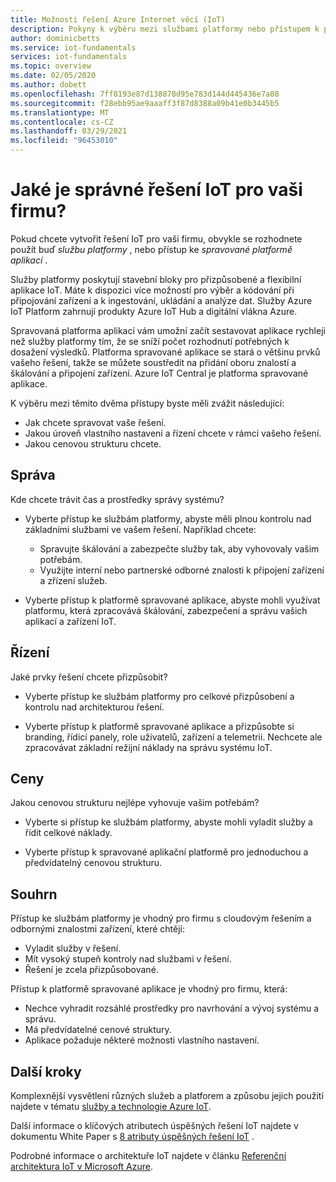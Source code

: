 ```yaml
---
title: Možnosti řešení Azure Internet věcí (IoT)
description: Pokyny k výběru mezi službami platformy nebo přístupem k platformě spravované aplikace při sestavování řešení IoT. Přístup ke službě platformy používá služby, jako jsou IoT Hub a digitální vlákna jako stavební bloky. Přístup k platformě spravované aplikace používá IoT Central k rychlému zahájení práce.
author: dominicbetts
ms.service: iot-fundamentals
services: iot-fundamentals
ms.topic: overview
ms.date: 02/05/2020
ms.author: dobett
ms.openlocfilehash: 7ff8193e87d138878d95e783d144d445436e7a08
ms.sourcegitcommit: f28ebb95ae9aaaff3f87d8388a09b41e0b3445b5
ms.translationtype: MT
ms.contentlocale: cs-CZ
ms.lasthandoff: 03/29/2021
ms.locfileid: "96453010"
---
```

# <a name="what-is-the-right-iot-solution-for-your-business"></a>Jaké je správné řešení IoT pro vaši firmu?

Pokud chcete vytvořit řešení IoT pro vaši firmu, obvykle se rozhodnete použít buď *službu platformy* , nebo přístup ke *spravované platformě aplikací* .

Služby platformy poskytují stavební bloky pro přizpůsobené a flexibilní aplikace IoT. Máte k dispozici více možností pro výběr a kódování při připojování zařízení a k ingestování, ukládání a analýze dat. Služby Azure IoT Platform zahrnují produkty Azure IoT Hub a digitální vlákna Azure.

Spravovaná platforma aplikací vám umožní začít sestavovat aplikace rychleji než služby platformy tím, že se sníží počet rozhodnutí potřebných k dosažení výsledků. Platforma spravované aplikace se stará o většinu prvků vašeho řešení, takže se můžete soustředit na přidání oboru znalostí a škálování a připojení zařízení. Azure IoT Central je platforma spravované aplikace.

K výběru mezi těmito dvěma přístupy byste měli zvážit následující:

- Jak chcete spravovat vaše řešení.
- Jakou úroveň vlastního nastavení a řízení chcete v rámci vašeho řešení.
- Jakou cenovou strukturu chcete.

## <a name="management"></a>Správa

Kde chcete trávit čas a prostředky správy systému? 

- Vyberte přístup ke službám platformy, abyste měli plnou kontrolu nad základními službami ve vašem řešení. Například chcete:

    - Spravujte škálování a zabezpečte služby tak, aby vyhovovaly vašim potřebám.
    - Využijte interní nebo partnerské odborné znalosti k připojení zařízení a zřízení služeb.

- Vyberte přístup k platformě spravované aplikace, abyste mohli využívat platformu, která zpracovává škálování, zabezpečení a správu vašich aplikací a zařízení IoT.

## <a name="control"></a>Řízení

Jaké prvky řešení chcete přizpůsobit?

- Vyberte přístup ke službám platformy pro celkové přizpůsobení a kontrolu nad architekturou řešení.

- Vyberte přístup k platformě spravované aplikace a přizpůsobte si branding, řídicí panely, role uživatelů, zařízení a telemetrii. Nechcete ale zpracovávat základní režijní náklady na správu systému IoT.

## <a name="pricing"></a>Ceny

Jakou cenovou strukturu nejlépe vyhovuje vašim potřebám?

- Vyberte si přístup ke službám platformy, abyste mohli vyladit služby a řídit celkové náklady.

- Vyberte přístup k spravované aplikační platformě pro jednoduchou a předvídatelný cenovou strukturu.

## <a name="summary"></a>Souhrn

Přístup ke službám platformy je vhodný pro firmu s cloudovým řešením a odbornými znalostmi zařízení, které chtějí:

- Vyladit služby v řešení.
- Mít vysoký stupeň kontroly nad službami v řešení.
- Řešení je zcela přizpůsobované.

Přístup k platformě spravované aplikace je vhodný pro firmu, která:

- Nechce vyhradit rozsáhlé prostředky pro navrhování a vývoj systému a správu.
- Má předvídatelné cenové struktury.
- Aplikace požaduje některé možnosti vlastního nastavení.

## <a name="next-steps"></a>Další kroky

Komplexnější vysvětlení různých služeb a platforem a způsobu jejich použití najdete v tématu [služby a technologie Azure IoT](iot-services-and-technologies.md).

Další informace o klíčových atributech úspěšných řešení IoT najdete v dokumentu White Paper s [8 atributy úspěšných řešení IoT](https://aka.ms/8attributes) .

Podrobné informace o architektuře IoT najdete v článku [Referenční architektura IoT v Microsoft Azure](/azure/architecture/reference-architectures/iot).